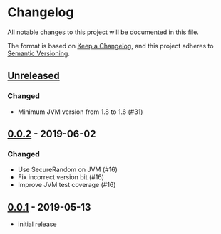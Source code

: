 # Changelog

All notable changes to this project will be documented in this file.

The format is based on [Keep a Changelog](https://keepachangelog.com/), and this
project adheres to [Semantic Versioning](https://semver.org/).

## [Unreleased]
### Changed
- Minimum JVM version from 1.8 to 1.6 (#31)

## [0.0.2] - 2019-06-02
### Changed
- Use SecureRandom on JVM (#16)
- Fix incorrect version bit (#16)
- Improve JVM test coverage (#16)

## [0.0.1] - 2019-05-13
- initial release

[Unreleased]: https://github.com/benasher44/uuid/compare/0.0.2...HEAD
[0.0.2]: https://github.com/benasher44/uuid/compare/0.0.1...0.0.2
[0.0.1]: https://github.com/benasher44/uuid/releases/tag/0.0.1
